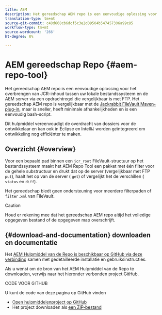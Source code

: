 ```yaml
---
title: AEM
description: Het gereedschap AEM repo is een eenvoudige oplossing voor het overbrengen van JCR-inhoud tussen uw lokale bestandssysteem en de AEM server via een opdrachtregel die vergelijkbaar is met FTP.
translation-type: tm+mt
source-git-commit: c40d668cb6dcf5c3e2d09504b547457306a99c85
workflow-type: tm+mt
source-wordcount: '266'
ht-degree: 0%

---
```



# AEM gereedschap Repo {#aem-repo-tool}

Het gereedschap AEM repo is een eenvoudige oplossing voor het overbrengen van JCR-inhoud tussen uw lokale bestandssysteem en de AEM server via een opdrachtregel die vergelijkbaar is met FTP. Het gereedschap AEM repo is vergelijkbaar met de [Jackrabbit FileVault Maven-plug-in](https://jackrabbit.apache.org/filevault-package-maven-plugin), maar is sneller, heeft minimale afhankelijkheden en is een eenvoudig bash-script.

Dit hulpmiddel vereenvoudigt de overdracht van dossiers voor de ontwikkelaar en kan ook in Eclipse en IntelliJ worden geïntegreerd om ontwikkeling nog efficiënter te maken.

## Overzicht {#overview}

Voor een bepaald pad binnen een `jcr_root` FileVault-structuur op het bestandssysteem maakt het AEM Repo Tool een pakket met één filter voor de gehele substructuur en drukt dat op de server (vergelijkbaar met FTP `put`), haalt het op van de server ( `get`) of vergelijkt het de verschillen ( `status` en `diff`).

Het gereedschap biedt geen ondersteuning voor meerdere filterpaden of `filter.xml` van FileVault.

>[!CAUTION]
>
>Houd er rekening mee dat het gereedschap AEM repo altijd het volledige opgegeven bestand of de opgegeven map overschrijft.

## {#download-and-documentation} downloaden en documentatie

Het [AEM Hulpmiddel van de Repo is beschikbaar op GitHub via deze verbinding](https://github.com/Adobe-Marketing-Cloud/tools/tree/master/repo) samen met gedetailleerde installatie en gebruiksinstructies.

Als u wenst om de bron van het AEM Hulpmiddel van de Repo te downloaden, verwijs naar het hieronder verbonden project GitHub.

CODE VOOR GITHUB

U kunt de code van deze pagina op GitHub vinden

* [Open hulpmiddelenproject op GitHub](https://github.com/Adobe-Marketing-Cloud/tools)
* Het project downloaden als [een ZIP-bestand](https://github.com/Adobe-Marketing-Cloud/tools/archive/master.zip)
